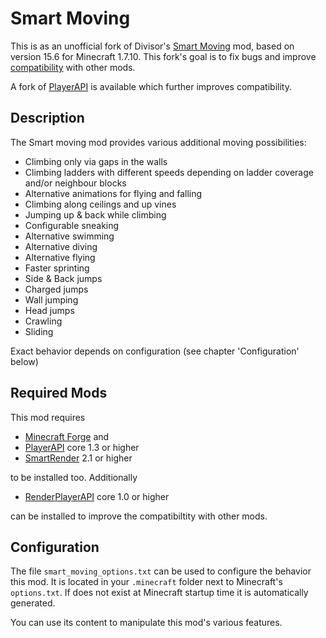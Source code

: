 # Smart Moving

This is as an unofficial fork of Divisor's [Smart Moving](https://www.minecraftforum.net/forums/mapping-and-modding-java-edition/minecraft-mods/1274224-smart-moving) mod, based on version 15.6 for Minecraft 1.7.10. This fork's goal is to fix bugs and improve [compatibility](https://github.com/makamys/SmartMoving/wiki/Compatibility-List) with other mods.

A fork of [PlayerAPI](https://github.com/makamys/PlayerAPI) is available which further improves compatibility.

## Description

The Smart moving mod provides various additional moving possibilities:

* Climbing only via gaps in the walls
* Climbing ladders with different speeds depending on ladder coverage and/or neighbour blocks
* Alternative animations for flying and falling
* Climbing along ceilings and up vines
* Jumping up & back while climbing
* Configurable sneaking
* Alternative swimming
* Alternative diving
* Alternative flying
* Faster sprinting
* Side & Back jumps
* Charged jumps
* Wall jumping
* Head jumps
* Crawling
* Sliding

Exact behavior depends on configuration (see chapter 'Configuration' below)



## Required Mods

This mod requires

* [Minecraft Forge](https://files.minecraftforge.net/net/minecraftforge/forge/index_1.7.10.html) and
* [PlayerAPI](https://github.com/makamys/PlayerAPI) core 1.3 or higher
* [SmartRender](https://github.com/makamys/SmartRender) 2.1 or higher

to be installed too. Additionally

* [RenderPlayerAPI](https://github.com/makamys/RenderPlayerAPI) core 1.0 or higher

can be installed to improve the compatibiltity with other mods.



## Configuration

The file `smart_moving_options.txt` can be used to configure the behavior this mod.
It is located in your `.minecraft` folder next to Minecraft's `options.txt`.
If does not exist at Minecraft startup time it is automatically generated.

You can use its content to manipulate this mod's various features.
